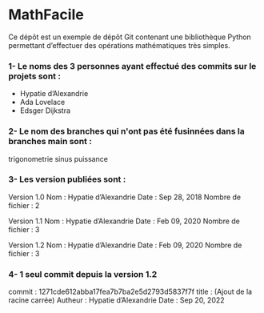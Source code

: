# MathFacile

Ce dépôt est un exemple de dépôt Git contenant une bibliothèque Python
permettant d’effectuer des opérations mathématiques très simples.

### 1- Le noms des 3 personnes ayant effectué des commits sur le projets sont :
- Hypatie d’Alexandrie
- Ada Lovelace
- Edsger Dijkstra

### 2- Le nom des branches qui n'ont pas été fusinnées dans la branches main sont :
trigonometrie
sinus
puissance

### 3- Les version publiées sont :
Version 1.0
Nom : Hypatie d’Alexandrie
Date :  Sep 28, 2018
Nombre de fichier : 2

Version 1.1
Nom : Hypatie d’Alexandrie
Date :  Feb 09, 2020
Nombre de fichier : 3

Version 1.2
Nom : Hypatie d’Alexandrie
Date :  Feb 09, 2020
Nombre de fichier : 3

### 4- 1 seul commit depuis la version 1.2 
commit : 1271cde612abba17fea7b7ba2e5d2793d5837f7f 
title : (Ajout de la racine carrée)
Autheur : Hypatie d’Alexandrie
Date : Sep 20, 2022
